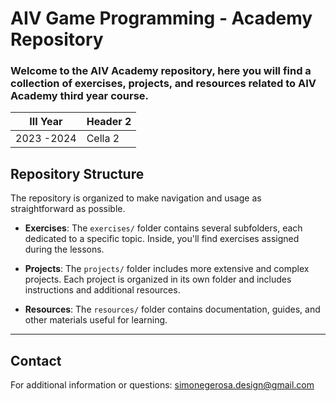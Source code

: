 
# AIV Game Programming - Academy Repository

### Welcome to the AIV Academy repository, here you will find a collection of exercises, projects, and resources related to AIV Academy third year course.
| III Year | Header 2 |
| -------- | -------- |
| 2023 -2024  | Cella 2  |
## Repository Structure


The repository is organized to make navigation and usage as straightforward as possible.

- **Exercises**: The `exercises/` folder contains several subfolders, each dedicated to a specific topic. Inside, you'll find exercises assigned during the lessons.

- **Projects**: The `projects/` folder includes more extensive and complex projects. Each project is organized in its own folder and includes instructions and additional resources.

- **Resources**: The `resources/` folder contains documentation, guides, and other materials useful for learning.

---
## Contact

For additional information or questions: simonegerosa.design@gmail.com


